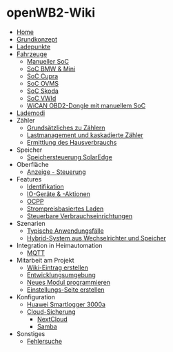 # openWB2-Wiki

* [Home](https://github.com/openWB/core/wiki/Home)
* [Grundkonzept](https://github.com/openWB/core/wiki/Grundkonzept)
* [Ladepunkte](https://github.com/openWB/core/wiki/Ladepunkte)
* [Fahrzeuge](https://github.com/openWB/core/wiki/Fahrzeuge)
  * [Manueller SoC](https://github.com/openWB/core/wiki/Manueller-SoC)
  * [SoC BMW & Mini](https://github.com/openWB/core/wiki/SoC-BMW-Mini)
  * [SoC Cupra](https://github.com/openWB/core/wiki/SoC-Cupra)
  * [SoC OVMS](https://github.com/openWB/core/wiki/SoC-OVMS)
  * [SoC Skoda](https://github.com/openWB/core/wiki/SoC-Skoda)
  * [SoC VWId](https://github.com/openWB/core/wiki/SoC-VWId)
  * [WiCAN OBD2-Dongle mit manuellem SoC](https://github.com/openWB/core/wiki/WiCAN)
* [Lademodi](https://github.com/openWB/core/wiki/Lademodi)
* Zähler
  * [Grundsätzliches zu Zählern](https://github.com/openWB/core/wiki/Grundsätzliches-zu-Zählern)
  * [Lastmanagement und kaskadierte Zähler](https://github.com/openWB/core/wiki/Lastmanagement-und-kaskadierte-Zähler)
  * [Ermittlung des Hausverbrauchs](https://github.com/openWB/core/wiki/Hausverbrauch)
* Speicher
  * [Speichersteuerung SolarEdge](https://github.com/openWB/core/wiki/speichersteuerung-solaredge)
* Oberfläche
  * [Anzeige - Steuerung](https://github.com/openWB/core/wiki/Anzeige-Steuerung)
* Features
  * [Identifikation](https://github.com/openWB/core/wiki/Identifikation)
  * [IO-Geräte & -Aktionen](https://github.com/openWB/core/wiki/IO-Geräte-&--Aktionen)
  * [OCPP](https://github.com/openWB/core/wiki/OCPP)
  * [Strompreisbasiertes Laden](https://github.com/openWB/core/wiki/Strompreisbasiertes-Laden)
  * [Steuerbare Verbrauchseinrichtungen](https://github.com/openWB/core/wiki/Steuerbare-Verbrauchseinrichtungen-nach-§14a)
* Szenarien
  * [Typische Anwendungsfälle](https://github.com/openWB/core/wiki/Typische-Anwendungsfälle)
  * [Hybrid-System aus Wechselrichter und Speicher](https://github.com/openWB/core/wiki/Hybrid-System-aus-Wechselrichter-und-Speicher)
* Integration in Heimautomation
  * [MQTT](https://github.com/openWB/core/wiki/MQTT)
* Mitarbeit am Projekt
  * [Wiki-Eintrag erstellen](https://github.com/openWB/core/wiki/Wiki-Eintrag_erstellen)
  * [Entwicklungsumgebung](https://github.com/openWB/core/wiki/Entwicklungsumgebung)
  * [Neues Modul programmieren](https://github.com/openWB/core/wiki/Neues-Modul-programmieren)
  * [Einstellungs-Seite erstellen](https://github.com/openWB/core/wiki/Einstellungs-Seite-erstellen)
* Konfiguration
  * [Huawei Smartlogger 3000a](https://github.com/openWB/core/wiki/Huawei-Smartlogger)
  * [Cloud-Sicherung](https://github.com/openWB/core/wiki/Cloud-Sicherung)
    * [NextCloud](https://github.com/openWB/core/wiki/NextCloud-als-Sicherungs-Cloud-einrichten)
    * [Samba](https://github.com/openWB/core/wiki/Samba-als-Sicherung-einrichten)
* Sonstiges
  * [Fehlersuche](https://github.com/openWB/core/wiki/Fehlersuche)
